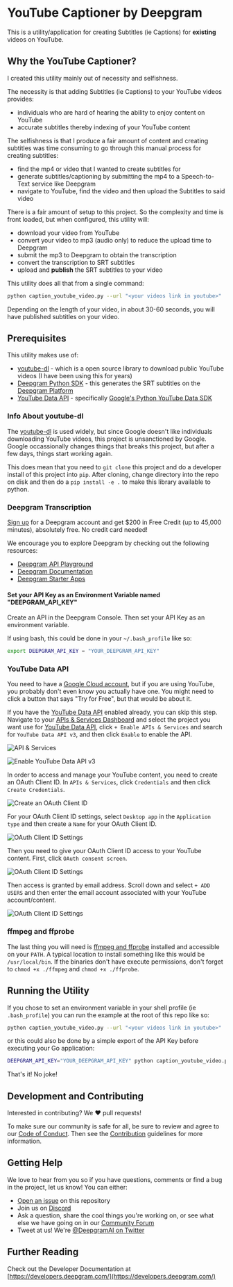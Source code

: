 # YouTube Captioner by Deepgram

This is a utility/application for creating Subtitles (ie Captions) for **existing** videos on YouTube.

## Why the YouTube Captioner?

I created this utility mainly out of necessity and selfishness.

The necessity is that adding Subtitles (ie Captions) to your YouTube videos provides:

- individuals who are hard of hearing the ability to enjoy content on YouTube
- accurate subtitles thereby indexing of your YouTube content

The selfishness is that I produce a fair amount of content and creating subtitles was time consuming to go through this manual process for creating subtitles:

- find the mp4 or video that I wanted to create subtitles for
- generate subtitles/captioning by submitting the mp4 to a Speech-to-Text service like Deepgram
- navigate to YouTube, find the video and then upload the Subtitles to said video

There is a fair amount of setup to this project. So the complexity and time is front loaded, but when configured, this utility will:

- download your video from YouTube
- convert your video to mp3 (audio only) to reduce the upload time to Deepgram
- submit the mp3 to Deepgram to obtain the transcription
- convert the transcription to SRT subtitles
- upload and **publish** the SRT subtitles to your video

This utility does all that from a single command:

```bash
python caption_youtube_video.py --url "<your videos link in youtube>"
```

Depending on the length of your video, in about 30-60 seconds, you will have published subtitles on your video.

## Prerequisites

This utility makes use of:

- [youtube-dl](https://github.com/ytdl-org/youtube-dl/) - which is a open source library to download public YouTube videos (I have been using this for years)
- [Deepgram Python SDK](https://github.com/deepgram/deepgram-python-sdk) - this generates the SRT subtitles on the [Deepgram Platform](https://console.deepgram.com/)
- [YouTube Data API](https://developers.google.com/youtube/v3) - specifically [Google's Python YouTube Data SDK](https://developers.google.com/youtube/v3/quickstart/python)

### Info About youtube-dl

The [youtube-dl](https://github.com/ytdl-org/youtube-dl/) is used widely, but since Google doesn't like individuals downloading YouTube videos, this project is unsanctioned by Google. Google occassionally changes things that breaks this project, but after a few days, things start working again.

This does mean that you need to `git clone` this project and do a developer install of this project into `pip`. After cloning, change directory into the repo on disk and then do a `pip install -e .` to make this library available to python.

### Deepgram Transcription

[Sign up](https://console.deepgram.com/signup?utm_source=dg-streamlit-blog) for a Deepgram account and get $200 in Free Credit (up to 45,000 minutes), absolutely free. No credit card needed!

We encourage you to explore Deepgram by checking out the following resources:

- [Deepgram API Playground](https://playground.deepgram.com/?smart_format=true&language=en&model=nova-2)
- [Deepgram Documentation](https://developers.deepgram.com/docs)
- [Deepgram Starter Apps](https://github.com/deepgram-starters)

#### Set your API Key as an Environment Variable named "DEEPGRAM_API_KEY"

Create an API in the Deepgram Console. Then set your API Key as an environment variable.

If using bash, this could be done in your `~/.bash_profile` like so:

```bash
export DEEPGRAM_API_KEY = "YOUR_DEEPGRAM_API_KEY"
```

### YouTube Data API

You need to have a [Google Cloud account](https://console.cloud.google.com/), but if you are using YouTube, you probably don't even know you actually have one. You might need to click a button that says "Try for Free", but that would be about it.

If you have the [YouTube Data API](https://developers.google.com/youtube/v3) enabled already, you can skip this step. Navigate to your [APIs & Services Dashboard](https://console.cloud.google.com/apis/dashboard) and select the project you want use for [YouTube Data API](https://developers.google.com/youtube/v3), click `+ Enable APIs & Services` and search for `YouTube Data API v3`, and then click `Enable` to enable the API.

![API & Services](https://raw.githubusercontent.com/deepgram-devs/youtube-captioner/main/images/1-api-and-services.png)

![Enable YouTube Data API v3](https://raw.githubusercontent.com/deepgram-devs/youtube-captioner/main/images/2-search-for-youtube-data-api-v3.png)

In order to access and manage your YouTube content, you need to create an OAuth Client ID. In `APIs & Services`, click `Credentials` and then click `Create Credentials`.

![Create an OAuth Client ID](https://raw.githubusercontent.com/deepgram-devs/youtube-captioner/main/images/3-create-oauth-client-id.png)

For your OAuth Client ID settings, select `Desktop app` in the `Application type` and then create a `Name` for your OAuth Client ID.

![OAuth Client ID Settings](https://raw.githubusercontent.com/deepgram-devs/youtube-captioner/main/images/4-oauth-settings.png)

Then you need to give your OAuth Client ID access to your YouTube content. First, click `OAuth consent screen`.

![OAuth Client ID Settings](https://raw.githubusercontent.com/deepgram-devs/youtube-captioner/main/images/5-oauth-consent-screen.png)

Then access is granted by email address. Scroll down and select `+ ADD USERS` and then enter the email account associated with your YouTube account/content.

![OAuth Client ID Settings](https://raw.githubusercontent.com/deepgram-devs/youtube-captioner/main/images/5-oauth-consent-screen.png)

### ffmpeg and ffprobe

The last thing you will need is [ffmpeg and ffprobe](https://www.ffmpeg.org/download.html) installed and accessible on your `PATH`. A typical location to install something like this would be `/usr/local/bin`. If the binaries don't have execute permissions, don't forget to `chmod +x ./ffmpeg` and `chmod +x ./ffprobe`.

## Running the Utility

If you chose to set an environment variable in your shell profile (ie `.bash_profile`) you can run the example at the root of this repo like so:

```bash
python caption_youtube_video.py --url "<your videos link in youtube>"
```

or this could also be done by a simple export of the API Key before executing your Go application:

```bash
DEEPGRAM_API_KEY="YOUR_DEEPGRAM_API_KEY" python caption_youtube_video.py --url "<your videos link in youtube>"
```

That's it! No joke!

## Development and Contributing

Interested in contributing? We ❤️ pull requests!

To make sure our community is safe for all, be sure to review and agree to our
[Code of Conduct](./CODE_OF_CONDUCT.md). Then see the
[Contribution](./CONTRIBUTING.md) guidelines for more information.

## Getting Help

We love to hear from you so if you have questions, comments or find a bug in the
project, let us know! You can either:

- [Open an issue](https://github.com/deepgram-devs/youtube-captioner/issues) on this repository
- Join us on [Discord](https://dpgr.am/discord)
- Ask a question, share the cool things you're working on, or see what else we have going on in our [Community Forum](https://github.com/orgs/deepgram/discussions/)
- Tweet at us! We're [@DeepgramAI on Twitter](https://twitter.com/DeepgramAI)

## Further Reading

Check out the Developer Documentation at [https://developers.deepgram.com/](https://developers.deepgram.com/)
